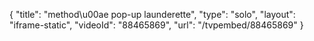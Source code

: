 {
    "title": "method\u00ae pop-up launderette",
    "type": "solo",
    "layout": "iframe-static",
    "videoId": "88465869",
    "url": "\/tvpembed\/88465869"
}